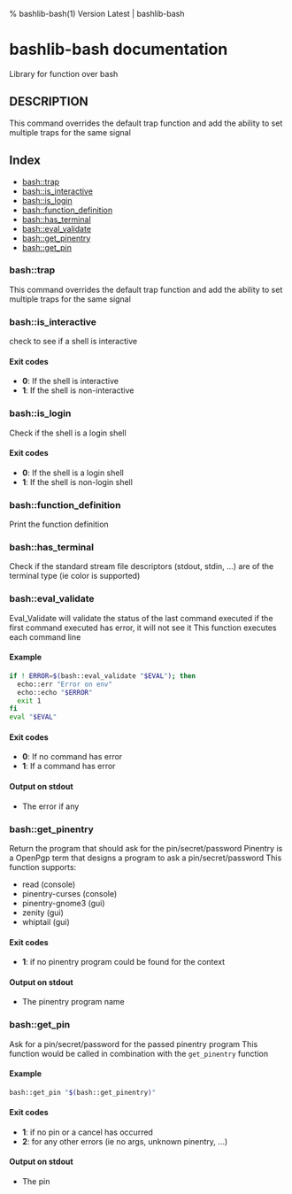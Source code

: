 % bashlib-bash(1) Version Latest | bashlib-bash
# bashlib-bash documentation

Library for function over bash

## DESCRIPTION

This command overrides the default trap function
and add the ability to set multiple traps for the same signal

## Index

* [bash::trap](#bashtrap)
* [bash::is_interactive](#bashis_interactive)
* [bash::is_login](#bashis_login)
* [bash::function_definition](#bashfunction_definition)
* [bash::has_terminal](#bashhas_terminal)
* [bash::eval_validate](#basheval_validate)
* [bash::get_pinentry](#bashget_pinentry)
* [bash::get_pin](#bashget_pin)

### bash::trap

This command overrides the default trap function
and add the ability to set multiple traps for the same signal

### bash::is_interactive

check to see if a shell is interactive

#### Exit codes

* **0**: If the shell is interactive
* **1**: If the shell is non-interactive

### bash::is_login

Check if the shell is a login shell

#### Exit codes

* **0**: If the shell is a login shell
* **1**: If the shell is non-login shell

### bash::function_definition

Print the function definition

### bash::has_terminal

Check if the standard stream file descriptors (stdout, stdin, ...)
are of the terminal type (ie color is supported)

### bash::eval_validate

Eval_Validate will validate the status of the last command executed
if the first command executed has error, it will not see it
This function executes each command line

#### Example

```bash
if ! ERROR=$(bash::eval_validate "$EVAL"); then
  echo::err "Error on env"
  echo::echo "$ERROR"
  exit 1
fi
eval "$EVAL"
```

#### Exit codes

* **0**: If no command has error
* **1**: If a command has error

#### Output on stdout

* The error if any

### bash::get_pinentry

Return the program that should ask for the pin/secret/password
Pinentry is a OpenPgp term that designs a program to ask a pin/secret/password
This function supports:
* read (console)
* pinentry-curses (console)
* pinentry-gnome3 (gui)
* zenity (gui)
* whiptail (gui)

#### Exit codes

* **1**: if no pinentry program could be found for the context

#### Output on stdout

* The pinentry program name

### bash::get_pin

Ask for a pin/secret/password for the passed pinentry program
This function would be called in combination with the `get_pinentry` function

#### Example

```bash
bash::get_pin "$(bash::get_pinentry)"
```

#### Exit codes

* **1**: if no pin or a cancel has occurred
* **2**: for any other errors (ie no args, unknown pinentry, ...)

#### Output on stdout

* The pin


